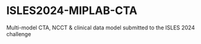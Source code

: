 # ISLES2024-MIPLAB-CTA
Multi-model CTA, NCCT &amp; clinical data model submitted to the ISLES 2024 challenge
